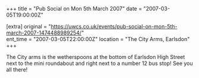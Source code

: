+++
title = "Pub Social on Mon 5th March 2007"
date = "2007-03-05T19:00:00Z"

[extra]
original = "https://uwcs.co.uk/events/pub-social-on-mon-5th-march-2007-1474488989254/"    
ent_time = "2007-03-05T22:00:00Z"
location = "The City Arms, Earlsdon"
+++

The City arms is the wetherspoons at the bottom of Earlsdon High Street next to the mini roundabout and right next to a number 12 bus stop\! See you all there\!

